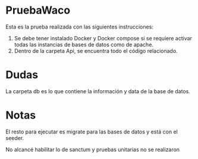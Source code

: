 # PruebaWaco
Esta es la prueba realizada con las siguientes instrucciones:

1. Se debe tener instalado Docker y Docker compose si se requiere activar todas las instancias de bases de datos como de apache.
2. Dentro de la carpeta Api, se encuentra todo el código relacionado.

# Dudas
La carpeta db es lo que contiene la información y data de la base de datos.

# Notas
El resto para ejecutar es migrate para las bases de datos y está con el seeder.

No alcancé habilitar lo de sanctum y pruebas unitarias no se realizaron
